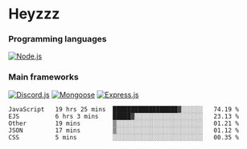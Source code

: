 # Heyzzz  

### Programming languages  

[![Node.js](https://img.shields.io/badge/-Node.js-262626?style=for-the-badge)](https://nodejs.org/ru)

### Main frameworks

[![Discord.js](https://img.shields.io/badge/-Discord.js-262626?style=for-the-badge)](https://www.npmjs.com/package/discord.js) [![Mongoose](https://img.shields.io/badge/-Mongoose-262626?style=for-the-badge)](https://www.npmjs.com/package/mongoose) [![Express.js](https://img.shields.io/badge/-Express.js-262626?style=for-the-badge)](https://www.npmjs.com/package/express)
<!--START_SECTION:waka-->
```text
JavaScript   19 hrs 25 mins  ██████████████████▓░░░░░░   74.19 % 
EJS          6 hrs 3 mins    █████▓░░░░░░░░░░░░░░░░░░░   23.13 % 
Other        19 mins         ▒░░░░░░░░░░░░░░░░░░░░░░░░   01.21 % 
JSON         17 mins         ▒░░░░░░░░░░░░░░░░░░░░░░░░   01.12 % 
CSS          5 mins          ░░░░░░░░░░░░░░░░░░░░░░░░░   00.35 % 
```
<!--END_SECTION:waka-->

